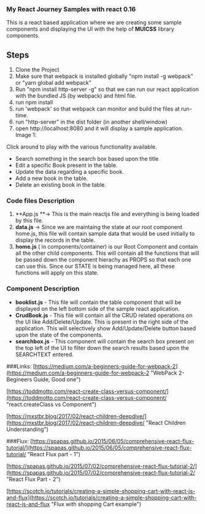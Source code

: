 ### My React Journey  Samples with react 0.16

This is a react based application where we are creating some sample components and displaying the UI with the help of **MUICSS** library components. 

## Steps
1. Clone the Project
2. Make sure that webpack is installed globally "npm install -g webpack" or "yarn global add webpack"
3. Run "npm install http-server -g" so that we can run our react application with the bundled JS (by webpack) and html file. 
3. run npm install
4. run 'webpack' so that webpack can monitor and build the files at run-time.
5. run "http-server" in the dist folder (in another shell/window) 
6. open http://localhost:8080 and it will display a sample application. 
  Image 1: 
   [](https://github.com/panbhatt/ReactTutBookSearch/blob/master/images/initial_image.JPG "Application")

Click around to play with the various functionality available. 

- Search something in the search box based upon the title
- Edit a specific Book present in the table. 
- Update the data regarding a specific book. 
- Add a new book in the table. 
- Delete an existing book in the table. 

### Code files Description  ###
1. **App.js **-> This is the main reactjs file and everything is being loaded by this file. 
2. **data.js** -> Since we are maintaing the state at our root component home.js, this file will contain sample data that would be used initially to display the records in the table. 
3. **home.js** ( in components/container) is our Root Component and contain all the other child components. This will contain all the functions that will be passed down the component hierachy as PROPS so that each one can use this. Since our STATE is being managed here, all these functions will apply on this state. 

### Component Description ###
- **booklist.js** - This file will contain the table component that will be displayed on the left bottom side of the sample react application. 
- **CrudBook.js** - This file will contain all the CRUD related operations on the UI like Add/Delete/Update. This is present in the right side of the application. This will selectively show Add/Update/Delete button based upon the state of the components. 
- **searchbox.js** - This component will contain the search box present on the top left of the UI to filter down the search results based upon the SEARCHTEXT entered. 

###Links:
[https://medium.com/a-beginners-guide-for-webpack-2](https://medium.com/a-beginners-guide-for-webpack-2 "WebPack  2- Begineers Guide, Good one")

[https://toddmotto.com/react-create-class-versus-component/](https://toddmotto.com/react-create-class-versus-component/ "react.createClass vs Component")

[https://mxstbr.blog/2017/02/react-children-deepdive/](https://mxstbr.blog/2017/02/react-children-deepdive/ "React Children Understanding")

###Flux: 
[https://spapas.github.io/2015/06/05/comprehensive-react-flux-tutorial/](https://spapas.github.io/2015/06/05/comprehensive-react-flux-tutorial/ "React Flux part - 1")

[https://spapas.github.io/2015/07/02/comprehensive-react-flux-tutorial-2/](https://spapas.github.io/2015/07/02/comprehensive-react-flux-tutorial-2/ "React Flux Part - 2")

[https://scotch.io/tutorials/creating-a-simple-shopping-cart-with-react-js-and-flux](https://scotch.io/tutorials/creating-a-simple-shopping-cart-with-react-js-and-flux "Flux with shopping Cart example")


